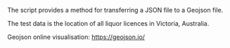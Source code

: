 The script provides a method for transferring a JSON file to a Geojson file.



The test data is the location of all liquor licences in Victoria, Australia.



Geojson online visualisation: https://geojson.io/  